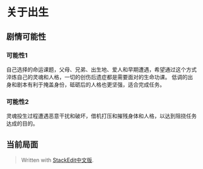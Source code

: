 # 关于出生
## 剧情可能性
### 可能性1
自己选择的命运课题，父母、兄弟、出生地、爱人和早期遭遇，希望通过这个方式淬炼自己的灵魂和人格，一切的创伤后遗症都是需要面对的生命功课。
低调的出身和剧本有利于掩盖身份，砥砺后的人格也更坚强，适合完成任务。
### 可能性2
灵魂投生过程遭遇恶意干扰和破坏，借机打压和摧残身体和人格，以达到阻挠任务达成的目的。

## 当前局面


> Written with [StackEdit中文版](https://stackedit.cn/).
<!--stackedit_data:
eyJoaXN0b3J5IjpbNjcwOTA2NjEzXX0=
-->